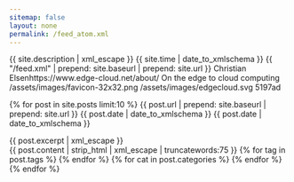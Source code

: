 ```yaml
---
sitemap: false
layout: none
permalink: /feed_atom.xml
---
```


<?xml version="1.0" encoding="UTF-8"?>
<feed xmlns="http://www.w3.org/2005/Atom" xmlns:webfeeds="http://webfeeds.org/rss/1.0">
  <title type="text">{{ site.title | xml_escape }}</title>
  <subtitle type="html">{{ site.description | xml_escape }}</subtitle>
  <updated>{{ site.time | date_to_xmlschema }}</updated>
  <id>{{ "/feed.xml" | prepend: site.baseurl | prepend: site.url }}</id>
  <author>
    <name>Christian Elsen</name><uri>https://www.edge-cloud.net/about/</uri>
  </author>
  <description>On the edge to cloud computing</description>
  <webfeeds:cover image="https://www.edge-cloud.net/assets/images/unsplash-image-1.jpg" />
  <webfeeds:icon>/assets/images/favicon-32x32.png</webfeeds:icon>
  <webfeeds:logo>/assets/images/edgecloud.svg</webfeeds:logo>
  <webfeeds:accentColor>5197ad</webfeeds:accentColor>
  <webfeeds:related layout="card" target="browser"/>
  <webfeeds:analytics id="UA-39076327-2" engine="GoogleAnalytics"/>

  <link rel="self" type="application/atom+xml" href="{{ "/feed.xml" | prepend: site.baseurl | prepend: site.url }}"/>
  <link rel="alternate" type="text/html" href="{{ site.url }}{{ site.baseurl }}"/>

  {% for post in site.posts limit:10 %}
    <entry>
      <title>{{ post.title | xml_escape }}</title>
      <id>{{ post.url | prepend: site.baseurl | prepend: site.url }}</id>
      <updated>{{ post.date | date_to_xmlschema }}</updated>
      <published>{{ post.date | date_to_xmlschema }}</published>
      <link href="{{ post.url | prepend: site.baseurl | prepend: site.url }}"/>
      <summary type="html">{{ post.excerpt | xml_escape }}</summary>
      <content type="html">{{ post.content | strip_html | xml_escape | truncatewords:75 }}</content>
      {% for tag in post.tags %}
      <category term="{{ tag | xml_escape }}"/>
      {% endfor %}
      {% for cat in post.categories %}
      <category term="{{ cat | xml_escape }}"/>
      {% endfor %}
    </entry>
  {% endfor %}
</feed>
